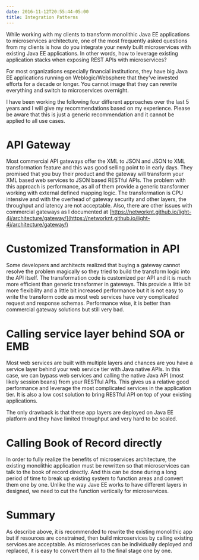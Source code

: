 ```yaml
---
date: 2016-11-12T20:55:44-05:00
title: Integration Patterns
---
```


While working with my clients to transform monolithic Java EE applications to 
microservices architecture, one of the most frequently asked questions from 
my clients is how do you integrate your newly built microservices with existing
Java EE applications. In other words, how to leverage existing application
stacks when exposing REST APIs with microservices?

For most organizations especially financial institutions, they have big Java
EE applications running on Weblogic/Websphere that they've invested efforts
for a decade or longer. You cannot image that they can rewrite everything and
switch to microservices overnight. 

I have been working the following four different approaches over the last 5 
years and I will give my recommendations based on my experience. Please be
aware that this is just a generic recommendation and it cannot be applied
to all use cases. 

# API Gateway


Most commercial API gateways offer the XML to JSON and JSON to XML 
transformation feature and this was good selling point to in early days. They
promised that you buy their product and the gateway will transform your 
XML based web services to JSON based RESTful APIs. The problem with this
approach is performance, as all of them provide a generic transformer working
with external defined mapping logic. The transformation is CPU intensive and
with the overhead of gateway security and other layers, the throughput and
latency are not acceptable. Also, there are other issues with commercial 
gateways as I documented at [https://networknt.github.io/light-4j/architecture/gateway/](https://networknt.github.io/light-4j/architecture/gateway/)

# Customized Transformation in API

Some developers and architects realized that buying a gateway cannot resolve
the problem magically so they tried to build the transform logic into the API
itself. The transformation code is customized per API and it is much more
efficient than generic transformer in gateways. This provide a little bit
more flexibility and a little bit increased performance but it is not easy
to write the transform code as most web services have very complicated request
and response schemas. Performance wise, it is better than commercial gateway
solutions but still very bad.

# Calling service layer behind SOA or EMB

Most web services are built with multiple layers and chances are you have
a service layer behind your web service tier with Java native APIs. In this
case, we can bypass web services and calling the native Java API (most likely
session beans) from your RESTful APIs. This gives us a relative good performance
and leverage the most complicated services in the application tier. It is also
a low cost solution to bring RESTful API on top of your existing applications. 

The only drawback is that these app layers are deployed on Java EE platform
and they have limited throughput and very hard to be scaled. 


# Calling Book of Record directly

In order to fully realize the benefits of microservices architecture, the
existing monolithic application must be rewritten so that microservices can
talk to the book of record directly. And this can be done during a long period
of time to break up existing system to function areas and convert them one by
one. Unlike the way Jave EE works to have different layers in designed, we need
to cut the function vertically for microservices. 

# Summary

As describe above, it is recommended to rewrite the existing monolithic app
but if resources are constrained, then build microservices by calling 
existing services are acceptable. As microserivces can be individually deployed
and replaced, it is easy to convert them all to the final stage one by one.



